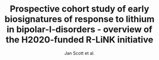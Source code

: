 ---
cat: gaia
subcat: signature
bestof: false
author: Jan Scott et al.
title: Prospective cohort study of early biosignatures of response to lithium in bipolar-I-disorders - overview of the H2020-funded R-LiNK initiative
journal: International Journal of Bipolar Disorders
year: 2019
type: article
url: https -//journalbipolardisorders.springeropen.com/articles/10.1186/s40345-019-0156-x
doi: 10.1186/s40345-019-0156-x
---